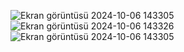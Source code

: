 ![Ekran görüntüsü 2024-10-06 143305](https://github.com/user-attachments/assets/5ee2a750-11c5-491f-9069-4018c9fe3664)
![Ekran görüntüsü 2024-10-06 143326](https://github.com/user-attachments/assets/85aa1f1e-8065-4f57-bea9-9fe97f9826c3)
![Ekran görüntüsü 2024-10-06 143305](https://github.com/user-attachments/assets/57e048ac-dbe9-4bec-a594-cb54974a4be4)
